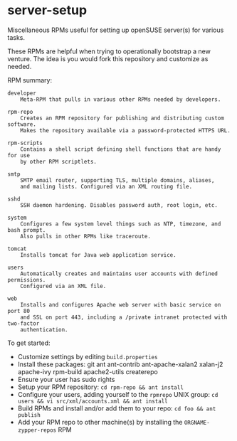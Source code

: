# server-setup
Miscellaneous RPMs useful for setting up openSUSE server(s) for various tasks.

These RPMs are helpful when trying to operationally bootstrap a new venture.
The idea is you would fork this repository and customize as needed.

RPM summary:

    developer
        Meta-RPM that pulls in various other RPMs needed by developers.

    rpm-repo
        Creates an RPM repository for publishing and distributing custom software.
        Makes the repository available via a password-protected HTTPS URL.

    rpm-scripts
        Contains a shell script defining shell functions that are handy for use
        by other RPM scriptlets.

    smtp
        SMTP email router, supporting TLS, multiple domains, aliases,
        and mailing lists. Configured via an XML routing file.

    sshd
        SSH daemon hardening. Disables password auth, root login, etc.

    system
        Configures a few system level things such as NTP, timezone, and bash prompt.
        Also pulls in other RPMs like traceroute.

    tomcat
        Installs tomcat for Java web application service.

    users
        Automatically creates and maintains user accounts with defined permissions.
        Configured via an XML file.

    web
        Installs and configures Apache web server with basic service on port 80
        and SSL on port 443, including a /private intranet protected with two-factor
        authentication.

To get started:

  * Customize settings by editing `build.properties`
  * Install these packages: git ant ant-contrib ant-apache-xalan2 xalan-j2 apache-ivy rpm-build apache2-utils createrepo
  * Ensure your user has sudo rights
  * Setup your RPM repository: `cd rpm-repo && ant install`
  * Configure your users, adding yourself to the `rpmrepo` UNIX group: `cd users && vi src/xml/accounts.xml && ant install`
  * Build RPMs and install and/or add them to your repo: `cd foo && ant publish`
  * Add your RPM repo to other machine(s) by installing the `ORGNAME-zypper-repos` RPM
